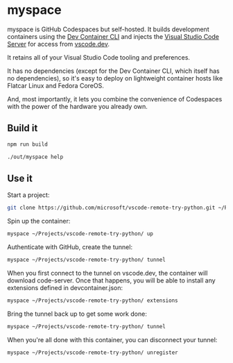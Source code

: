 # myspace

myspace is GitHub Codespaces but self-hosted. It builds development containers using the [Dev Container CLI](https://github.com/devcontainers/cli) and injects the [Visual Studio Code Server](https://code.visualstudio.com/docs/remote/vscode-server) for access from [vscode.dev](https://vscode.dev).

It retains all of your Visual Studio Code tooling and preferences.

It has no dependencies (except for the Dev Container CLI, which itself has no dependencies), so it's easy to deploy on lightweight container hosts like Flatcar Linux and Fedora CoreOS.

And, most importantly, it lets you combine the convenience of Codespaces with the power of the hardware you already own.

## Build it

```sh
npm run build
```

```sh
./out/myspace help
```

## Use it

Start a project:

```sh
git clone https://github.com/microsoft/vscode-remote-try-python.git ~/Projects/vscode-remote-try-python
```

Spin up the container:

```sh
myspace ~/Projects/vscode-remote-try-python/ up
```

Authenticate with GitHub, create the tunnel:

```sh
myspace ~/Projects/vscode-remote-try-python/ tunnel
```

When you first connect to the tunnel on vscode.dev, the container will download code-server. Once that happens, you will be able to install any extensions defined in devcontainer.json:

```sh
myspace ~/Projects/vscode-remote-try-python/ extensions
```

Bring the tunnel back up to get some work done:

```sh
myspace ~/Projects/vscode-remote-try-python/ tunnel
```

When you're all done with this container, you can disconnect your tunnel:

```sh
myspace ~/Projects/vscode-remote-try-python/ unregister
```
